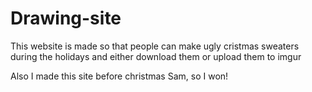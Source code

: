 # Drawing-site
This website is made so that people can make ugly cristmas sweaters during the holidays and either download them or upload them to imgur


Also I made this site before christmas Sam, so I won!
